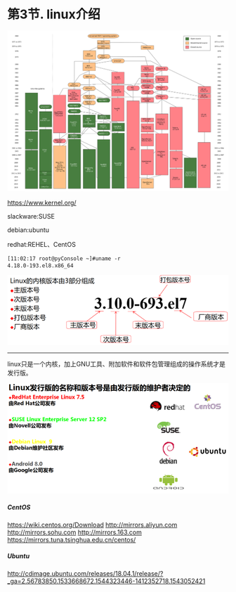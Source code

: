 # 第3节. linux介绍

![Unix_history-simple](./pics/Unix_history-simple.svg)



https://www.kernel.org/



slackware:SUSE

debian:ubuntu

redhat:REHEL、CentOS



```shell
[11:02:17 root@pyConsole ~]#uname -r
4.18.0-193.el8.x86_64
```



![linux_version](./pics/linux_version.png)



-----------



linux只是一个内核，加上GNU工具、附加软件和软件包管理组成的操作系统才是发行版。

![linux_issue](./pics/linux_issue.png)



##### CentOS
https://wiki.centos.org/Download
http://mirrors.aliyun.com
http://mirrors.sohu.com
http://mirrors.163.com
https://mirrors.tuna.tsinghua.edu.cn/centos/
##### Ubuntu
http://cdimage.ubuntu.com/releases/18.04.1/release/?_ga=2.56783850.1533668672.1544323446-1412352718.1543052421  



